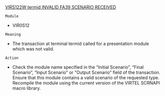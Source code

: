 [VIRS122W termid INVALID FA39 SCENARIO RECEIVED](https://virtel.readthedocs.io/en/latest/manuals/virtel/Virtel459MG/messages.html?highlight=VIRS122W#VIRS122W)

`Module`
- VIR0S12

`Meaning`
- The transaction at terminal termid called for a presentation module which was not valid.

`Action`
- Check the module name specified in the “Initial Scenario”, “Final Scenario”, “Input Scenario” or “Output Scenario” field of the transaction. Ensure that this module contains a valid scenario of the requested type. Recompile the module using the current version of the VIRTEL SCRNAPI macro library.
